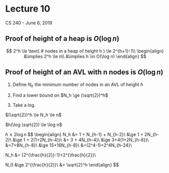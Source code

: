 # Lecture 10

CS 240 - June 6, 2019

## Proof of height of a heap is $O(\log n)$

$$
2^h \le \text{ # nodes in a heap of height h } \le 2^{h+1}-1\\
\begin{align}
&\implies 2^h \le n\\
&\implies h \in O(\log n)
\end{align}
$$

## Proof of height of an AVL with n nodes is $O(\log n)$

1. Define $N_h$ the minimum number of nodes in an AVL of height $h$

2. Find a lower bound on $N_h \ge (\sqrt{2})^h$
3. Take a log.

$(\sqrt{2})^h \le N_h \le n$

$h(\log \sqrt{2}) \le \log n$

$h \le 2\log n$
$$
\begin{align}
N_h &= 1 + N_{h-1} + N_{h-2}\\
&\ge 1 + 2N_{h-2}\\
&\ge 1 + 2(1+2N_{h-4})\\
&= 3 + 4N_{h-4}\\
&\ge 3+4(1+2N_{h-6})\\
&=7+8N_{h-8}\\
&\ge 15+16N_{h-8}\\
&=(2^4-1)+2^4N_{h-24}\\

N_h &= (2^{\frac{h}{2}}-1)+2^{\frac{h}{2}}\\

N_0 &\ge 2^{\frac{h}{2}}\\
&= \sqrt{2}^h
\end{align}
$$



